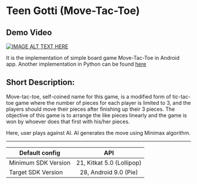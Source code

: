 # Teen Gotti (Move-Tac-Toe)

## Demo Video

[![IMAGE ALT TEXT HERE](http://img.youtube.com/vi/akpqwGDPMx8/0.jpg)](http://www.youtube.com/watch?v=akpqwGDPMx8)

It is the implementation of simple board game Move-Tac-Toe in Android app. Another implementation in 
Python can be found [here](https://github.com/BarnaSir/move-tac-toe)

## Short Description:

Move-tac-toe, self-coined name for this game, is a modified form of tic-tac-toe game where the number of pieces for each player is limited to 3, and the players should move their pieces after finishing up their 3 pieces. The objective of this game is to arrange the like pieces linearly and the game is won by whoever does that first with his/her pieces.

Here, user plays against AI. AI generates the move using Minimax algorithm.

---

| Default config      |         API               |
| ------------------- |:-------------------------:| 
| Minimum SDK Version | 21, Kitkat 5.0 (Lollipop)|
| Target SDK Version  | 28, Android 9.0 (Pie)|
